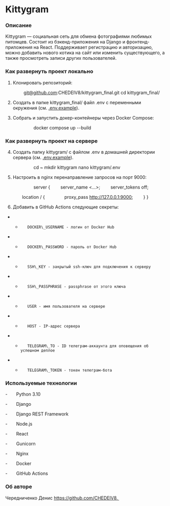 ﻿# Kittygram
### Описание
Kittygram — социальная сеть для обмена фотографиями любимых питомцев. Состоит из бэкенд-приложения на Django и фронтенд-приложения на React. Поддерживает регистрацию и авторизацию, можно добавить нового котика на сайт или изменить существующего, а также просмотреть записи других пользователей.
### Как развернуть проект локально
1. Клонировать репозиторий:

`        `git@github.com:CHEDEIV8/kittygram\_final.git
cd kittygram\_final/

2. Создать в папке kittygram\_final/ файл .env с переменными окружения (см. [.env.example](.env.example)).
2. Собрать и запустить докер-контейнеры через Docker Compose:

   `         `docker compose up --build
### Как развернуть проект на сервере
4. Создать папку kittygram/ с файлом .env в домашней директории сервера (см. [.env.example](.env.example)).

   `         `cd ~
   mkdir kittygram
   nano kittygram/.env
5. Настроить в nginx перенаправление запросов на порт 9000:

   `         `server {
   `    `server\_name <...>;
   `    `server\_tokens off;

   `    `location / {
   `        `proxy\_pass http://127.0.0.1:9000;
   `    `}
   }
6. Добавить в GitHub Actions следующие секреты:
- -        DOCKER\_USERNAME - логин от Docker Hub
- -        DOCKER\_PASSWORD - пароль от Docker Hub
- -        SSH\_KEY - закрытый ssh-ключ для подключения к серверу
- -        SSH\_PASSPHRASE - passphrase от этого ключа
- -        USER - имя пользователя на сервере
- -        HOST - IP-адрес сервера
- -        TELEGRAM\_TO - ID телеграм-аккаунта для оповещения об успешном деплое
- -        TELEGRAM\_TOKEN - токен телеграм-бота
### **Используемые технологии**
\-       Python 3.10

\-       Django

\-       Django REST Framework

\-       Node.js

\-       React

\-       Gunicorn

\-       Nginx

\-       Docker

\-       GitHub Actions
### Об авторе
Чередниченко Денис https://github.com/CHEDEIV8. 
